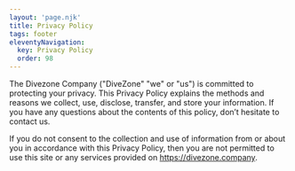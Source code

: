 ```yaml
---
layout: 'page.njk'
title: Privacy Policy
tags: footer
eleventyNavigation:
  key: Privacy Policy
  order: 98
---
```


The Divezone Company ("DiveZone" "we" or "us") is committed to protecting your privacy. This Privacy Policy explains the methods and reasons we collect, use, disclose, transfer, and store your information. If you have any questions about the contents of this policy, don’t hesitate to contact us.

If you do not consent to the collection and use of information from or about you in accordance with this Privacy Policy, then you are not permitted to use this site or any services provided on <https://divezone.company>.
